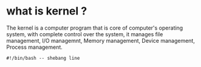 # what is kernel ?

The kernel is a computer program that is core of computer's operating system, with complete control over the system, it manages file management, I/O managemnt, Memory management, Device management, Process management.

`#!/bin/bash -- shebang line`
